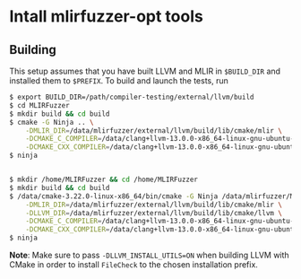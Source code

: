 # Intall mlirfuzzer-opt tools

## Building

This setup assumes that you have built LLVM and MLIR in `$BUILD_DIR` and installed them to `$PREFIX`. To build and launch the tests, run
```sh
$ export BUILD_DIR=/path/compiler-testing/external/llvm/build
$ cd MLIRFuzzer
$ mkdir build && cd build
$ cmake -G Ninja .. \
    -DMLIR_DIR=/data/mlirfuzzer/external/llvm/build/lib/cmake/mlir \
    -DCMAKE_C_COMPILER=/data/clang+llvm-13.0.0-x86_64-linux-gnu-ubuntu-20.04/bin/clang \
    -DCMAKE_CXX_COMPILER=/data/clang+llvm-13.0.0-x86_64-linux-gnu-ubuntu-20.04/bin/clang++
$ ninja


$ mkdir /home/MLIRFuzzer && cd /home/MLIRFuzzer
$ mkdir build && cd build
$ /data/cmake-3.22.0-linux-x86_64/bin/cmake -G Ninja /data/mlirfuzzer/MLIRFuzzer/ \
    -DMLIR_DIR=/data/mlirfuzzer/external/llvm/build/lib/cmake/mlir \
    -DLLVM_DIR=/data/mlirfuzzer/external/llvm/build/lib/cmake/llvm \
    -DCMAKE_C_COMPILER=/data/clang+llvm-13.0.0-x86_64-linux-gnu-ubuntu-16.04/bin/clang \
    -DCMAKE_CXX_COMPILER=/data/clang+llvm-13.0.0-x86_64-linux-gnu-ubuntu-16.04/bin/clang++
$ ninja
```
**Note**: Make sure to pass `-DLLVM_INSTALL_UTILS=ON` when building LLVM with CMake in order to install `FileCheck` to the chosen installation prefix.

